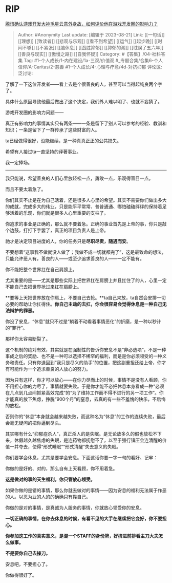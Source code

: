 # RIP
[腾讯确认游戏开发大神毛星云意外身故，如何评价他在游戏开发圈的影响力？](https://www.zhihu.com/question/506002000/answer/2271281381)

> Author: #Anonymity
> Last update: [编辑于 2023-08-21]
> Link: [[一句话]] [[理想]] [[致读者]] [[悲观与乐观]] [[看不到希望]] [[运气]] [[起步晚]] [[时间不够]] [[不紧张]] [[脑休息]] [[战胜抑郁]] [[抑郁的潮]] [[耽误了五六年]] [[善良与现实]] [[傲慢之路]] [[自我怀疑]]
> Category: #【答集】/04-社科答集
> Tag: #1-个人成长/1-内在建设/1a-三观/价值观 #_专题合集/合集6-个人信仰/A-Caritas/2-慈善 #1-个人成长/4-心理与疗愈/4d-对抗抑郁 
> 评论区:
> 泛讨论:

了解了一下这位开发者——看上去是个很善良的人，甚至可以当得起纯良两个字了。

具体什么原因导致他最后做出了这个决定，我们外人难以明了、也就不妄猜了。

游戏开发圈的影响力问题——

真正有影响力的事情其实只有两条——一条是留下了别人可以参考的经验、教训和知识；一条是留下了一群传承了这些财富的人。

ta已经做得很好，没能继续，是一种真真正正的公共损失。

希望有人接过ta一直坚持的译著事业。

我一定捧场。

--------------------

我只能说，希望善良的人们心里放轻松一点，勇敢一点，乐观得盲目一点。

而且不要太着急了。

你们其实不止是在为自己活着，还是很多人心里的希望。其实不需要你们做出多大的成就，完成多大的伟业，只是能平平常常、普普通通、哪怕磕磕绊绊的保持着足够活着的乐观，你们就是很多人心里重要的支柱了。

你追求的事业是正确的，那么就不要着急。正确的事业首先是上帝的事，你只是敲个边鼓，打打下手罢了，真正的项目负责人是上帝。

祂才是决定项目进度的人，你的任务只是**尽职尽责，随遇而安**。

不要想着“这事我不做就没人做了；我做不成一切就都完了”，这是最致命的想法，只能允许恶人有，善良的人——或至少追求善良的人——一定不能有。

你不能把整个世界扛在自己肩膀上。

尤其重要的是——尤其是那些实际上把世界扛在肩膀上并且扛住了的人，心里一定不能自己去把世界抢过来扛在肩膀上。

**要等上天把世界放在你肩上，不要自己去抢。**ta自己来放，ta自然会安排一切必要的帮助让你扛得住。**你自己主动的去扛，你会很容易会觉得休息是一种自己无法辩护的罪恶。**

你没了安息，“休息”就只不过是“躺着不动看着事情恶化”的折磨，是一种以秒计的“罪行”。

那样你太容易断裂了。

这个机制的绝对有效，其实就是在强制性的告诉你安息不是“非必选项”，不是一种事成之后的奖励、也不是一种可以选择不稀罕的福利，而是是你必须领受的一种义务和责任。只有你退回到“我只是尽义的助手”的位置，把这副重担还给上帝，你才有可能作为一个追求善良的人放心的努力。

因为只有这样，你才可以放心——在你力尽而止的时候，事情不是没有人看顾，你不用担心你的力尽了，事情就要失败。于是你才能不必把休息本身看成一种“必须在几点到几点间抓紧高效完成”的“为了维持工作而不得不进行的另一项工作”。你才能真的放下焦虑，挣脱“900个月”的窒息，去真的有一些不羞愧的快乐，不后悔的放松。

否则你的“休息”本身就会越来越失败，而这种名为“休息”的工作的连续失败，最后会毫无疑问的把你逼到尽头。

其实哪有什么“抑郁症杀人”，真正杀人的是失眠。是无论放多久的假也放松不下来，休假越久越焦虑的失眠，是连药物都抚慰不了，以至于强行镇压会连清醒的价值一并夺去，使得“形式睡眠”“形式清醒”失去意义的失眠。

你们要学会休息，尤其是要学会安息。下面这话你要一字一句的看好、记牢：

你做的是好的、对的，那么自有上天看顾，你不用着急。

**这是做对的事的天生福利，你只管放心领受。**

如果你做的是错的事情，那么你就去做对的事情——因为安息的福利无法属于作恶的人。以恶为业的人的的确确只有靠自己。

你做的是对的事情，是真诚为人服务的事情，你就放心领受你的安息。

**一切正确的事情，在你去休息的时候，有看不见的大手在继续把它变好，你不要担心。**

**你参加这工作的真实意义，是混一个STAFF的身份牌，好挤进前排看主刀大夫怎么做事。**

**不是要你自己去操刀。**

安息吧，不要担心了。

你做得很好了。

